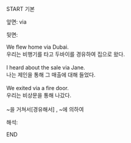 START
기본

앞면:
via


뒷면:
<div>We flew home via Dubai. </div><div>우리는 비행기를 타고 두바이를 경유하여 집으로 왔다.</div><div><br></div><div><div>I heard about the sale via Jane. </div><div>나는 제인을 통해 그 매출에 대해 들었다.</div></div><div><br></div><div><div>We exited via a fire door. </div><div><div>우리는 비상문을 통해 나갔다.</div></div></div><div><br></div><div>~을 거쳐서[경유해서] , ~에 의하여</div>


해석:

END